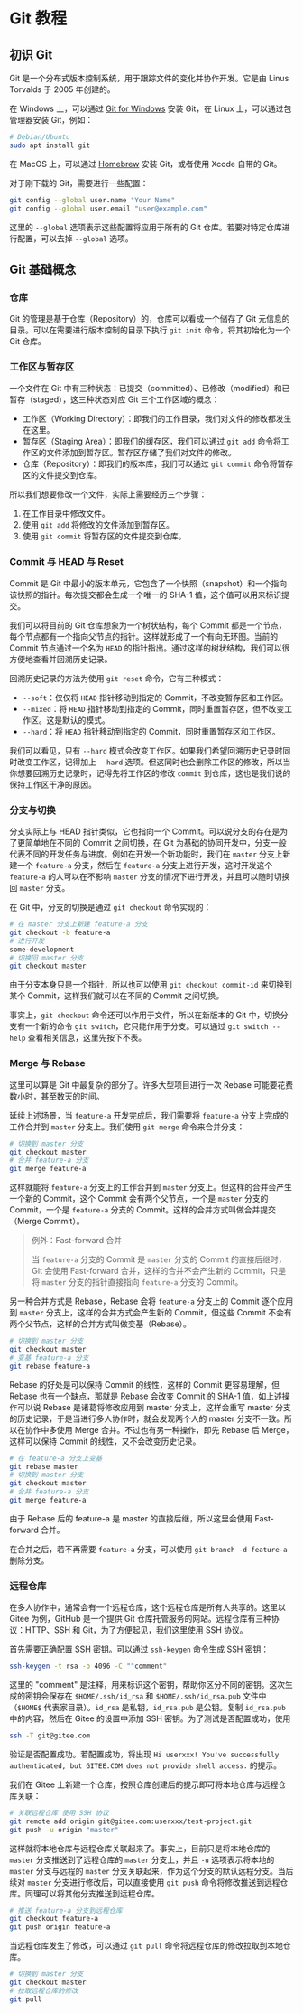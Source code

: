 # Git 教程

<!-- > 本教程有别于其他 Git 教程，它专注于常见的工程流程。若您需要更多的 Git 基础知识，请参考 [Pro Git](https://git-scm.com/book/zh/v2)。 -->

## 初识 Git

Git 是一个分布式版本控制系统，用于跟踪文件的变化并协作开发。它是由 Linus Torvalds 于 2005 年创建的。

在 Windows 上，可以通过 [Git for Windows](https://gitforwindows.org/) 安装 Git，在 Linux 上，可以通过包管理器安装 Git，例如：

```bash
# Debian/Ubuntu
sudo apt install git
```

在 MacOS 上，可以通过 [Homebrew](https://brew.sh/) 安装 Git，或者使用 Xcode 自带的 Git。

对于刚下载的 Git，需要进行一些配置：

```bash
git config --global user.name "Your Name"
git config --global user.email "user@example.com"
```

这里的 `--global` 选项表示这些配置将应用于所有的 Git 仓库。若要对特定仓库进行配置，可以去掉 `--global` 选项。

## Git 基础概念

### 仓库

Git 的管理是基于仓库（Repository）的，仓库可以看成一个储存了 Git 元信息的目录。可以在需要进行版本控制的目录下执行 `git init` 命令，将其初始化为一个 Git 仓库。

### 工作区与暂存区

一个文件在 Git 中有三种状态：已提交（committed）、已修改（modified）和已暂存（staged），这三种状态对应 Git 三个工作区域的概念：

- 工作区（Working Directory）：即我们的工作目录，我们对文件的修改都发生在这里。
- 暂存区（Staging Area）：即我们的缓存区，我们可以通过 `git add` 命令将工作区的文件添加到暂存区。暂存区存储了我们对文件的修改。
- 仓库（Repository）：即我们的版本库，我们可以通过 `git commit` 命令将暂存区的文件提交到仓库。

所以我们想要修改一个文件，实际上需要经历三个步骤：

1. 在工作目录中修改文件。
2. 使用 `git add` 将修改的文件添加到暂存区。
3. 使用 `git commit` 将暂存区的文件提交到仓库。

### Commit 与 HEAD 与 Reset

Commit 是 Git 中最小的版本单元，它包含了一个快照（snapshot）和一个指向该快照的指针。每次提交都会生成一个唯一的 SHA-1 值，这个值可以用来标识提交。

我们可以将目前的 Git 仓库想象为一个树状结构，每个 Commit 都是一个节点，每个节点都有一个指向父节点的指针。这样就形成了一个有向无环图。当前的 Commit 节点通过一个名为 `HEAD` 的指针指出。通过这样的树状结构，我们可以很方便地查看并回溯历史记录。

回溯历史记录的方法为使用 `git reset` 命令，它有三种模式：

- `--soft`：仅仅将 `HEAD` 指针移动到指定的 Commit，不改变暂存区和工作区。
- `--mixed`：将 `HEAD` 指针移动到指定的 Commit，同时重置暂存区，但不改变工作区。这是默认的模式。
- `--hard`：将 `HEAD` 指针移动到指定的 Commit，同时重置暂存区和工作区。

我们可以看见，只有 `--hard` 模式会改变工作区。如果我们希望回溯历史记录时同时改变工作区，记得加上 `--hard` 选项。但这同时也会删除工作区的修改，所以当你想要回溯历史记录时，记得先将工作区的修改 `commit` 到仓库，这也是我们说的保持工作区干净的原因。

### 分支与切换

分支实际上与 HEAD 指针类似，它也指向一个 Commit。可以说分支的存在是为了更简单地在不同的 Commit 之间切换，在 Git 为基础的协同开发中，分支一般代表不同的开发任务与进度。例如在开发一个新功能时，我们在 `master` 分支上新建一个 `feature-a` 分支，然后在 `feature-a` 分支上进行开发，这时开发这个 `feature-a` 的人可以在不影响 `master` 分支的情况下进行开发，并且可以随时切换回 `master` 分支。

在 Git 中，分支的切换是通过 `git checkout` 命令实现的：

```bash
# 在 master 分支上新建 feature-a 分支
git checkout -b feature-a
# 进行开发
some-development
# 切换回 master 分支
git checkout master
```

由于分支本身只是一个指针，所以也可以使用 `git checkout commit-id` 来切换到某个 Commit，这样我们就可以在不同的 Commit 之间切换。

事实上，`git checkout` 命令还可以作用于文件，所以在新版本的 Git 中，切换分支有一个新的命令 `git switch`，它只能作用于分支。可以通过 `git switch --help` 查看相关信息，这里先按下不表。

### Merge 与 Rebase

这里可以算是 Git 中最复杂的部分了。许多大型项目进行一次 Rebase 可能要花费数小时，甚至数天的时间。

延续上述场景，当 `feature-a` 开发完成后，我们需要将 `feature-a` 分支上完成的工作合并到 `master` 分支上。我们使用 `git merge` 命令来合并分支：

```bash
# 切换到 master 分支
git checkout master
# 合并 feature-a 分支
git merge feature-a
```

这样就能将 `feature-a` 分支上的工作合并到 `master` 分支上。但这样的合并会产生一个新的 Commit，这个 Commit 会有两个父节点，一个是 `master` 分支的 Commit，一个是 `feature-a` 分支的 Commit。这样的合并方式叫做合并提交（Merge Commit）。

> 例外：Fast-forward 合并
>
> 当 `feature-a` 分支的 Commit 是 `master` 分支的 Commit 的直接后继时，Git 会使用 Fast-forward 合并，这样的合并不会产生新的 Commit，只是将 `master` 分支的指针直接指向 `feature-a` 分支的 Commit。

另一种合并方式是 Rebase，Rebase 会将 `feature-a` 分支上的 Commit 逐个应用到 `master` 分支上，这样的合并方式会产生新的 Commit，但这些 Commit 不会有两个父节点，这样的合并方式叫做变基（Rebase）。

```bash
# 切换到 master 分支
git checkout master
# 变基 feature-a 分支
git rebase feature-a
```

Rebase 的好处是可以保持 Commit 的线性，这样的 Commit 更容易理解，但 Rebase 也有一个缺点，那就是 Rebase 会改变 Commit 的 SHA-1 值，如上述操作可以说 Rebase 是诸葛将修改应用到 master 分支上，这样会重写 master 分支的历史记录，于是当进行多人协作时，就会发现两个人的 master 分支不一致。所以在协作中多使用 Merge 合并。不过也有另一种操作，即先 Rebase 后 Merge，这样可以保持 Commit 的线性，又不会改变历史记录。

```bash
# 在 feature-a 分支上变基
git rebase master
# 切换到 master 分支
git checkout master
# 合并 feature-a 分支
git merge feature-a
```

由于 Rebase 后的 feature-a 是 master 的直接后继，所以这里会使用 Fast-forward 合并。

在合并之后，若不再需要 `feature-a` 分支，可以使用 `git branch -d feature-a` 删除分支。

### 远程仓库

在多人协作中，通常会有一个远程仓库，这个远程仓库是所有人共享的。这里以 Gitee 为例，GitHub 是一个提供 Git 仓库托管服务的网站。远程仓库有三种协议：HTTP、SSH 和 Git，为了方便起见，我们这里使用 SSH 协议。

首先需要正确配置 SSH 密钥。可以通过 `ssh-keygen` 命令生成 SSH 密钥：

```bash
ssh-keygen -t rsa -b 4096 -C ""comment"
```

这里的 "comment" 是注释，用来标识这个密钥，帮助你区分不同的密钥。这次生成的密钥会保存在 `$HOME/.ssh/id_rsa` 和 `$HOME/.ssh/id_rsa.pub` 文件中（`$HOME$` 代表家目录）。`id_rsa` 是私钥，`id_rsa.pub` 是公钥。复制 `id_rsa.pub` 中的内容，然后在 Gitee 的设置中添加 SSH 密钥。为了测试是否配置成功，使用

```bash
ssh -T git@gitee.com
```

验证是否配置成功。若配置成功，将出现 `Hi userxxx! You've successfully authenticated, but GITEE.COM does not provide shell access.` 的提示。

我们在 Gitee 上新建一个仓库，按照仓库创建后的提示即可将本地仓库与远程仓库关联：

```bash
# 关联远程仓库 使用 SSH 协议
git remote add origin git@gitee.com:userxxx/test-project.git
git push -u origin "master"
```

这样就将本地仓库与远程仓库关联起来了。事实上，目前只是将本地仓库的 `master` 分支推送到了远程仓库的 `master` 分支上，并且 `-u` 选项表示将本地的 `master` 分支与远程的 `master` 分支关联起来，作为这个分支的默认远程分支。当后续对 `master` 分支进行修改后，可以直接使用 `git push` 命令将修改推送到远程仓库。同理可以将其他分支推送到远程仓库。

```bash
# 推送 feature-a 分支到远程仓库
git checkout feature-a
git push origin feature-a
```

当远程仓库发生了修改，可以通过 `git pull` 命令将远程仓库的修改拉取到本地仓库。

```bash
# 切换到 master 分支
git checkout master
# 拉取远程仓库的修改
git pull
```




